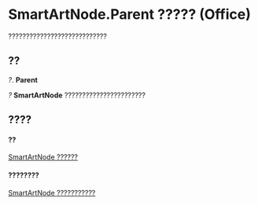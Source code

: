 
# SmartArtNode.Parent ????? (Office)

????????????????????????????


## ??

 _?_. **Parent**

 _?_ **SmartArtNode** ???????????????????????


## ????


#### ??


[SmartArtNode ??????](3987d02d-beb1-8ce0-acbb-3fc0a05b2341.md)
#### ????????


[SmartArtNode ???????????](http://msdn.microsoft.com/library/8472d586-87ed-2dd7-054b-e821f1738e3c%28Office.15%29.aspx)